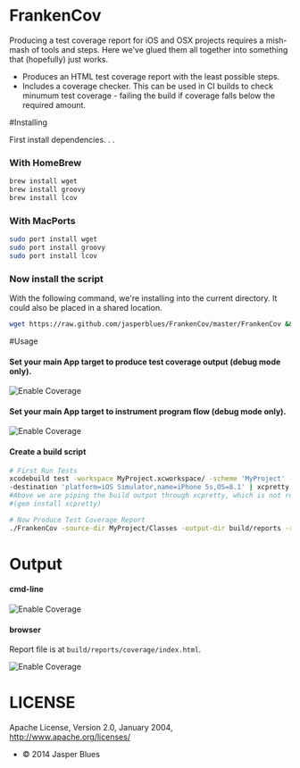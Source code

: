 # FrankenCov

Producing a test coverage report for iOS and OSX projects requires a mish-mash of tools and steps. Here we've glued them all together into something that (hopefully) just works. 

* Produces an HTML test coverage report with the least possible steps. 
* Includes a coverage checker. This can be used in CI builds to check minumum test coverage - failing the build if coverage falls below the required amount. 
 
#Installing

First install dependencies. . .

### With HomeBrew

```sh
brew install wget
brew install groovy
brew install lcov
```

### With MacPorts

```sh
sudo port install wget
sudo port install groovy
sudo port install lcov
```

### Now install the script

With the following command, we're installing into the current directory. It could also be placed in a shared location. 

```sh
wget https://raw.github.com/jasperblues/FrankenCov/master/FrankenCov && chmod +x FrankenCov
```

#Usage

#### Set your main App target to produce test coverage output (debug mode only). 

![Enable Coverage](https://raw.github.com/jasperblues/FrankenCov/master/sample_output/Coverage.png)

#### Set your main App target to instrument program flow (debug mode only). 

![Enable Coverage](https://raw.github.com/jasperblues/FrankenCov/master/sample_output/Instrument.png)

#### Create a build script

```sh
# First Run Tests
xcodebuild test -workspace MyProject.xcworkspace/ -scheme 'MyProject' -configuration Debug \
-destination 'platform=iOS Simulator,name=iPhone 5s,OS=8.1' | xcpretty -c --report junit
#Above we are piping the build output through xcpretty, which is not required, but very nice. 
#(gem install xcpretty)

# Now Produce Test Coverage Report
./FrankenCov -source-dir MyProject/Classes -output-dir build/reports -required-coverage 85 
```

# Output

#### cmd-line

![Enable Coverage](https://raw.github.com/jasperblues/FrankenCov/master/sample_output/output.png)

#### browser

Report file is at `build/reports/coverage/index.html`.

![Enable Coverage](https://raw.github.com/jasperblues/FrankenCov/master/sample_output/report.png)


# LICENSE

Apache License, Version 2.0, January 2004, http://www.apache.org/licenses/

* © 2014 Jasper Blues

